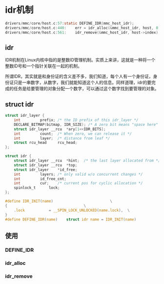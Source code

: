 # idr机制

``` C
drivers/mmc/core/host.c:57:static DEFINE_IDR(mmc_host_idr);
drivers/mmc/core/host.c:440:	err = idr_alloc(&mmc_host_idr, host, 0, 0, GFP_NOWAIT);
drivers/mmc/core/host.c:561:	idr_remove(&mmc_host_idr, host->index);
```

## idr

IDR机制在Linux内核中指的是整数ID管理机制。实质上来讲，这就是一种将一个整数ID号和一个指针关联在一起的机制。

所谓IDR，其实就是和身份证的含义差不多，我们知道，每个人有一个身份证，身份证只是一串数字，从数字，我们就能知道这个人的信息。同样道理，idr的要完成的任务是给要管理的对象分配一个数字，可以通过这个数字找到要管理的对象。

## struct idr

``` C
struct idr_layer {
    int         prefix; /* the ID prefix of this idr_layer */
    DECLARE_BITMAP(bitmap, IDR_SIZE); /* A zero bit means "space here" */
    struct idr_layer __rcu  *ary[1<<IDR_BITS];
    int         count;  /* When zero, we can release it */
    int         layer;  /* distance from leaf */
    struct rcu_head     rcu_head;
};

struct idr {
    struct idr_layer __rcu  *hint;  /* the last layer allocated from */
    struct idr_layer __rcu  *top;
    struct idr_layer    *id_free;
    int         layers; /* only valid w/o concurrent changes */
    int         id_free_cnt;
    int         cur;    /* current pos for cyclic allocation */
    spinlock_t      lock;
};

#define IDR_INIT(name)                          \
{                                   \
    .lock           = __SPIN_LOCK_UNLOCKED(name.lock),  \
}
#define DEFINE_IDR(name)    struct idr name = IDR_INIT(name)                                                         
```

## 使用

### DEFINE_IDR

### idr_alloc

### idr_remove

